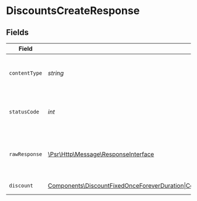 # DiscountsCreateResponse


## Fields

| Field                                                                                                                                                                                                                       | Type                                                                                                                                                                                                                        | Required                                                                                                                                                                                                                    | Description                                                                                                                                                                                                                 |
| --------------------------------------------------------------------------------------------------------------------------------------------------------------------------------------------------------------------------- | --------------------------------------------------------------------------------------------------------------------------------------------------------------------------------------------------------------------------- | --------------------------------------------------------------------------------------------------------------------------------------------------------------------------------------------------------------------------- | --------------------------------------------------------------------------------------------------------------------------------------------------------------------------------------------------------------------------- |
| `contentType`                                                                                                                                                                                                               | *string*                                                                                                                                                                                                                    | :heavy_check_mark:                                                                                                                                                                                                          | HTTP response content type for this operation                                                                                                                                                                               |
| `statusCode`                                                                                                                                                                                                                | *int*                                                                                                                                                                                                                       | :heavy_check_mark:                                                                                                                                                                                                          | HTTP response status code for this operation                                                                                                                                                                                |
| `rawResponse`                                                                                                                                                                                                               | [\Psr\Http\Message\ResponseInterface](https://www.php-fig.org/psr/psr-7/#33-psrhttpmessageresponseinterface)                                                                                                                | :heavy_check_mark:                                                                                                                                                                                                          | Raw HTTP response; suitable for custom response parsing                                                                                                                                                                     |
| `discount`                                                                                                                                                                                                                  | [Components\DiscountFixedOnceForeverDuration\|Components\DiscountFixedRepeatDuration\|Components\DiscountPercentageOnceForeverDuration\|Components\DiscountPercentageRepeatDuration\|null](../../Models/Components/Discount.md) | :heavy_minus_sign:                                                                                                                                                                                                          | Discount created.                                                                                                                                                                                                           |